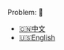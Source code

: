 Problem: :link: 
- [:cn:中文](https://leetcode-cn.com/problems/prefix-and-suffix-search)
- [:us:English](https://leetcode.com/problems/prefix-and-suffix-search)